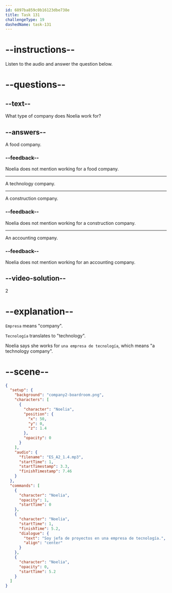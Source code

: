 ```yaml
---
id: 6897ba859c0b16123dbe738e
title: Task 131
challengeType: 19
dashedName: task-131
---
```


<!-- Noelia: Soy jefa de proyectos en una empresa de tecnología. -->

# --instructions--

Listen to the audio and answer the question below.

# --questions--

## --text--

What type of company does Noelia work for?

## --answers--

A food company.

### --feedback--

Noelia does not mention working for a food company.

---

A technology company.

---

A construction company.

### --feedback--

Noelia does not mention working for a construction company.

---

An accounting company.

### --feedback--

Noelia does not mention working for an accounting company.

## --video-solution--

2

# --explanation--

`Empresa` means "company".

`Tecnología` translates to "technology".

Noelia says she works for `una empresa de tecnología`, which means "a technology company".

# --scene--

```json
{
  "setup": {
    "background": "company2-boardroom.png",
    "characters": [
      {
        "character": "Noelia",
        "position": {
          "x": 50,
          "y": 0,
          "z": 1.4
        },
        "opacity": 0
      }
    ],
    "audio": {
      "filename": "ES_A2_1.4.mp3",
      "startTime": 1,
      "startTimestamp": 3.3,
      "finishTimestamp": 7.46
    }
  },
  "commands": [
    {
      "character": "Noelia",
      "opacity": 1,
      "startTime": 0
    },
    {
      "character": "Noelia",
      "startTime": 1,
      "finishTime": 5.2,
      "dialogue": {
        "text": "Soy jefa de proyectos en una empresa de tecnología.",
        "align": "center"
      }
    },
    {
      "character": "Noelia",
      "opacity": 0,
      "startTime": 5.2
    }
  ]
}
```
